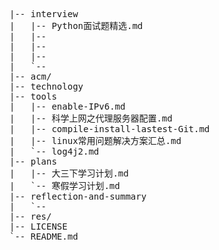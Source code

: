 <pre>
|-- interview
|   |-- Python面试题精选.md
|   |-- 
|   |-- 
|   |-- 
|   `-- 
|-- acm/
|-- technology
|-- tools
|   |-- enable-IPv6.md
|   |-- 科学上网之代理服务器配置.md
|   |-- compile-install-lastest-Git.md
|   |-- linux常用问题解决方案汇总.md
|   `-- log4j2.md
|-- plans
|   |-- 大三下学习计划.md
|   `-- 寒假学习计划.md
|-- reflection-and-summary
|   `-- 
|-- res/
|-- LICENSE
`-- README.md
</pre>